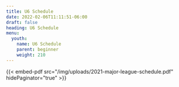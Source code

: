 ```yaml
---
title: U6 Schedule
date: 2022-02-06T11:11:51-06:00
draft: false
heading: U6 Schedule
menu:
  youth:
    name: U6 Schedule
    parent: beginner
    weight: 210
---
```

{{< embed-pdf src="/img/uploads/2021-major-league-schedule.pdf" hidePaginator="true" >}}